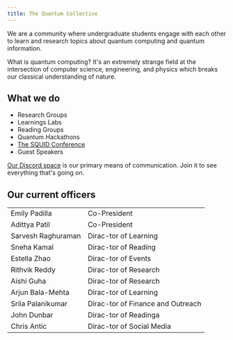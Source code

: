 ```yaml
---
title: The Quantum Collective
---
```

We are a community where undergraduate students engage with each other to learn and research topics about quantum computing and quantum information.

What is quantum computing? It's an extremely strange field at the intersection of computer science, engineering, and physics which breaks our classical understanding of nature.

## What we do

- Research Groups
- Learnings Labs
- Reading Groups
- Quantum Hackathons
- [The SQUID Conference](https://www.quantumcoalition.io/)
- Guest Speakers

[Our Discord space](https://discord.gg/UBnRaHuzF9) is our primary means of communication. Join it to see everything that's going on. 

## Our current officers

|||
|---|---|
| Emily Padilla | Co-President |
| Adittya Patil | Co-President |
| Sarvesh Raghuraman | Dirac-tor of Learning |
| Sneha Kamal | Dirac-tor of Reading |
| Estella Zhao | Dirac-tor of Events |
| Rithvik Reddy | Dirac-tor of Research |
| Aishi Guha | Dirac-tor of Research |
| Arjun Bala-Mehta | Dirac-tor of Learning |
| Srila Palanikumar | Dirac-tor of Finance and Outreach |
| John Dunbar | Dirac-tor of Readinga |
| Chris Antic | Dirac-tor of Social Media |
